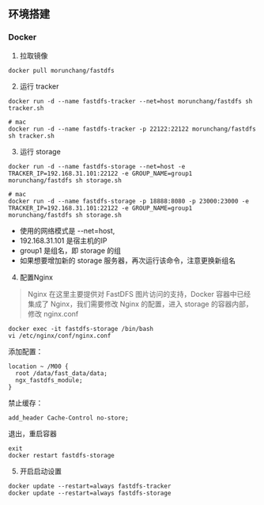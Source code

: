 ## 环境搭建

### Docker 

1. 拉取镜像
```shell
docker pull morunchang/fastdfs
```

2. 运行 tracker
```shell
docker run -d --name fastdfs-tracker --net=host morunchang/fastdfs sh tracker.sh

# mac
docker run -d --name fastdfs-tracker -p 22122:22122 morunchang/fastdfs sh tracker.sh

```

3. 运行 storage
```shell
docker run -d --name fastdfs-storage --net=host -e TRACKER_IP=192.168.31.101:22122 -e GROUP_NAME=group1 morunchang/fastdfs sh storage.sh

# mac
docker run -d --name fastdfs-storage -p 18888:8080 -p 23000:23000 -e TRACKER_IP=192.168.31.101:22122 -e GROUP_NAME=group1 morunchang/fastdfs sh storage.sh
```

+ 使用的网络模式是 --net=host, 
+ 192.168.31.101 是宿主机的IP
+ group1 是组名，即 storage 的组
+ 如果想要增加新的 storage 服务器，再次运行该命令，注意更换新组名

4. 配置Nginx
> Nginx 在这里主要提供对 FastDFS 图片访问的支持，Docker 容器中已经集成了 Nginx，我们需要修改 Nginx 的配置，进入 storage 的容器内部，修改 nginx.conf

```shell
docker exec -it fastdfs-storage /bin/bash
vi /etc/nginx/conf/nginx.conf
```

添加配置：
```shell
location ~ /M00 {
  root /data/fast_data/data;
  ngx_fastdfs_module;
}
```

禁止缓存：
```shell
add_header Cache-Control no-store;
```

退出，重启容器
```shell
exit
docker restart fastdfs-storage
```

5. 开启启动设置
```shell
docker update --restart=always fastdfs-tracker
docker update --restart=always fastdfs-storage
```
